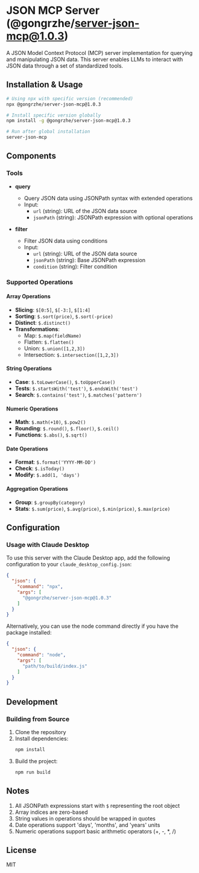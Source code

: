 # JSON MCP Server (@gongrzhe/server-json-mcp@1.0.3)

A JSON Model Context Protocol (MCP) server implementation for querying and manipulating JSON data. This server enables LLMs to interact with JSON data through a set of standardized tools.

## Installation & Usage

```bash
# Using npx with specific version (recommended)
npx @gongrzhe/server-json-mcp@1.0.3

# Install specific version globally
npm install -g @gongrzhe/server-json-mcp@1.0.3

# Run after global installation
server-json-mcp
```

## Components

### Tools

- **query**
  - Query JSON data using JSONPath syntax with extended operations
  - Input:
    - `url` (string): URL of the JSON data source
    - `jsonPath` (string): JSONPath expression with optional operations

- **filter**
  - Filter JSON data using conditions
  - Input:
    - `url` (string): URL of the JSON data source
    - `jsonPath` (string): Base JSONPath expression
    - `condition` (string): Filter condition

### Supported Operations

#### Array Operations
- **Slicing**: `$[0:5]`, `$[-3:]`, `$[1:4]`
- **Sorting**: `$.sort(price)`, `$.sort(-price)`
- **Distinct**: `$.distinct()`
- **Transformations**: 
  - Map: `$.map(fieldName)`
  - Flatten: `$.flatten()`
  - Union: `$.union([1,2,3])`
  - Intersection: `$.intersection([1,2,3])`

#### String Operations
- **Case**: `$.toLowerCase()`, `$.toUpperCase()`
- **Tests**: `$.startsWith('test')`, `$.endsWith('test')`
- **Search**: `$.contains('test')`, `$.matches('pattern')`

#### Numeric Operations
- **Math**: `$.math(+10)`, `$.pow2()`
- **Rounding**: `$.round()`, `$.floor()`, `$.ceil()`
- **Functions**: `$.abs()`, `$.sqrt()`

#### Date Operations
- **Format**: `$.format('YYYY-MM-DD')`
- **Check**: `$.isToday()`
- **Modify**: `$.add(1, 'days')`

#### Aggregation Operations
- **Group**: `$.groupBy(category)`
- **Stats**: `$.sum(price)`, `$.avg(price)`, `$.min(price)`, `$.max(price)`

## Configuration

### Usage with Claude Desktop

To use this server with the Claude Desktop app, add the following configuration to your `claude_desktop_config.json`:

```json
{
  "json": {
    "command": "npx",
    "args": [
      "@gongrzhe/server-json-mcp@1.0.3"
    ]
  }
}
```

Alternatively, you can use the node command directly if you have the package installed:

```json
{
  "json": {
    "command": "node",
    "args": [
      "path/to/build/index.js"
    ]
  }
}
```

## Development

### Building from Source

1. Clone the repository
2. Install dependencies:
   ```bash
   npm install
   ```
3. Build the project:
   ```bash
   npm run build
   ```

## Notes

1. All JSONPath expressions start with `$` representing the root object
2. Array indices are zero-based
3. String values in operations should be wrapped in quotes
4. Date operations support 'days', 'months', and 'years' units
5. Numeric operations support basic arithmetic operators (+, -, *, /)

## License

MIT 